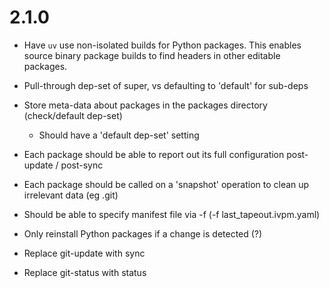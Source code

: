 

# 2.1.0
- Have `uv` use non-isolated builds for Python packages. This enables source 
  binary package builds to find headers in other editable packages.

- Pull-through dep-set of super, vs defaulting to 'default' for sub-deps
- Store meta-data about packages in the packages directory (check/default dep-set)
  - Should have a 'default dep-set' setting
- Each package should be able to report out its full configuration post-update / post-sync
- Each package should be called on a 'snapshot' operation to clean up irrelevant data (eg .git)
- Should be able to specify manifest file via -f (-f last_tapeout.ivpm.yaml)
- Only reinstall Python packages if a change is detected (?)
- Replace git-update with sync
- Replace git-status with status
